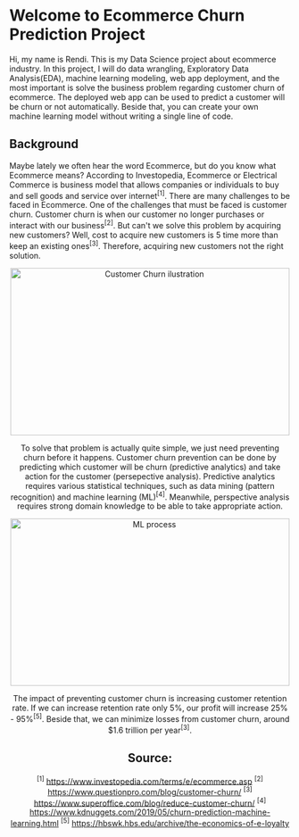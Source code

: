# Welcome to Ecommerce Churn Prediction Project
Hi, my name is Rendi. This is my Data Science project about ecommerce industry. In this project, I will do data wrangling, Exploratory Data Analysis(EDA), machine learning modeling, web app deployment, and the most important is solve the business problem regarding customer churn of ecommerce. The deployed web app can be used to predict a customer will be churn or not automatically. Beside that, you can create your own machine learning model without writing a single line of code. 

## Background
Maybe lately we often hear the word Ecommerce, but do you know what Ecommerce means? According to Investopedia, Ecommerce or Electrical Commerce is business model that allows companies or individuals to buy and sell goods and service over internet<sup>[1]</sup>. There are many challenges to be faced in Ecommerce. One of the challenges that must be faced is customer churn. Customer churn is when our customer no longer purchases or interact with our business<sup>[2]</sup>. But can't we solve this problem by acquiring new customers? Well, cost to acquire new customers is 5 time more than keep an existing ones<sup>[3]</sup>. Therefore, acquiring new customers not the right solution. <p>
<center><img src = "https://bisnismuda.id/assets/content/20211008152728000000CustomerChurnRateIllustrationWebBisnisMuda.png" alt = 'Customer Churn ilustration' width = "500" height = "300"><center><p>
To solve that problem is actually quite simple, we just need preventing churn before it happens. Customer churn prevention can be done by predicting which customer will be churn (predictive analytics) and take action for the customer (persepective analysis). Predictive analytics requires various statistical techniques, such as data mining (pattern recognition) and machine learning (ML)<sup>[4]</sup>. Meanwhile, perspective analysis requires strong domain knowledge to be able to take appropriate action. <p>
<center><img src = "https://www.altexsoft.com/media/2019/03/https-lh3-googleusercontent-com-purwbwzko1ru9ji2.png" alt = 'ML process' width = "500" height = "300"><center><p>
The impact of preventing customer churn is increasing customer retention rate. If we can increase retention rate only 5%, our profit will increase 25% - 95%<sup>[5]</sup>. Beside that, we can minimize losses from customer churn, around $1.6 trillion per year<sup>[3]</sup>. 


## Source:
<sup>[1]</sup> https://www.investopedia.com/terms/e/ecommerce.asp
<sup>[2]</sup> https://www.questionpro.com/blog/customer-churn/
<sup>[3]</sup> https://www.superoffice.com/blog/reduce-customer-churn/
<sup>[4]</sup> https://www.kdnuggets.com/2019/05/churn-prediction-machine-learning.html
<sup>[5]</sup> https://hbswk.hbs.edu/archive/the-economics-of-e-loyalty

